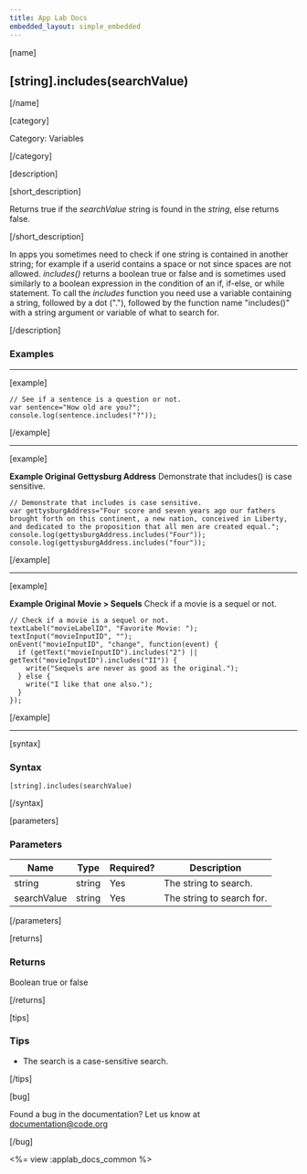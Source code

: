 ```yaml
---
title: App Lab Docs
embedded_layout: simple_embedded
---
```


[name]

## [string].includes(searchValue)

[/name]

[category]

Category: Variables

[/category]

[description]

[short_description]

Returns true if the *searchValue* string is found in the *string*, else returns false.

[/short_description]

In apps you sometimes need to check if one string is contained in another string; for example if a userid contains a space or not since spaces are not allowed. *includes()* returns a boolean true or false and is sometimes used similarly to a boolean expression in the condition of an if, if-else, or while statement. To call the *includes* function you need use a variable containing a string, followed by a dot ("."), followed by the function name "includes()" with a string argument or variable of what to search for.

[/description]

### Examples
____________________________________________________

[example]

```
// See if a sentence is a question or not.
var sentence="How old are you?";
console.log(sentence.includes("?"));
```

[/example]
____________________________________________________

[example]

**Example Original Gettysburg Address** Demonstrate that includes() is case sensitive.

```
// Demonstrate that includes is case sensitive.
var gettysburgAddress="Four score and seven years ago our fathers brought forth on this continent, a new nation, conceived in Liberty, and dedicated to the proposition that all men are created equal.";
console.log(gettysburgAddress.includes("Four"));
console.log(gettysburgAddress.includes("four"));
```

[/example]
____________________________________________________
[example]

**Example Original Movie > Sequels** Check if a movie is a sequel or not.

```
// Check if a movie is a sequel or not.
textLabel("movieLabelID", "Favorite Movie: ");
textInput("movieInputID", "");
onEvent("movieInputID", "change", function(event) {
  if (getText("movieInputID").includes("2") || getText("movieInputID").includes("II")) {
    write("Sequels are never as good as the original.");
  } else {
    write("I like that one also.");
  }
});
```

[/example]
____________________________________________________
[syntax]

### Syntax

```
[string].includes(searchValue)
```

[/syntax]

[parameters]

### Parameters

| Name  | Type | Required? | Description |
|-----------------|------|-----------|-------------|
| string | string | Yes | The string to search. |
| searchValue | string | Yes | The string to search for. |

[/parameters]

[returns]

### Returns
Boolean true or false

[/returns]

[tips]

### Tips
- The search is a case-sensitive search. 

[/tips]

[bug]

Found a bug in the documentation? Let us know at documentation@code.org

[/bug]

<%= view :applab_docs_common %>
